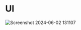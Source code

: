 # UI
![Screenshot 2024-06-02 131107](https://github.com/JikokuAice/personal-project/assets/134251470/832053a4-393c-49fc-abba-c13ffb1cc67f)
